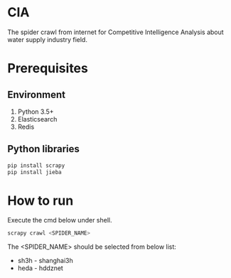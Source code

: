 # CIA
The spider crawl from internet for Competitive Intelligence Analysis about water supply industry field.

# Prerequisites

## Environment

1. Python 3.5+
2. Elasticsearch
3. Redis

## Python libraries

```bash
pip install scrapy
pip install jieba
```

# How to run

Execute the cmd below under shell.

```bash
scrapy crawl <SPIDER_NAME>
```

The <SPIDER_NAME> should be selected from below list:

* sh3h - shanghai3h
* heda - hddznet